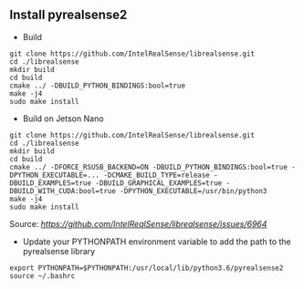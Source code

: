 ## Install pyrealsense2

- Build
```
git clone https://github.com/IntelRealSense/librealsense.git
cd ./librealsense
mkdir build
cd build
cmake ../ -DBUILD_PYTHON_BINDINGS:bool=true
make -j4
sudo make install
```

- Build on Jetson Nano
```
git clone https://github.com/IntelRealSense/librealsense.git
cd ./librealsense
mkdir build
cd build
cmake ../ -DFORCE_RSUSB_BACKEND=ON -DBUILD_PYTHON_BINDINGS:bool=true -DPYTHON_EXECUTABLE=... -DCMAKE_BUILD_TYPE=release -DBUILD_EXAMPLES=true -DBUILD_GRAPHICAL_EXAMPLES=true -DBUILD_WITH_CUDA:bool=true -DPYTHON_EXECUTABLE=/usr/bin/python3
make -j4
sudo make install
```
Source: *https://github.com/IntelRealSense/librealsense/issues/6964*

- Update your PYTHONPATH environment variable to add the path to the pyrealsense library
```
export PYTHONPATH=$PYTHONPATH:/usr/local/lib/python3.6/pyrealsense2
source ~/.bashrc
```